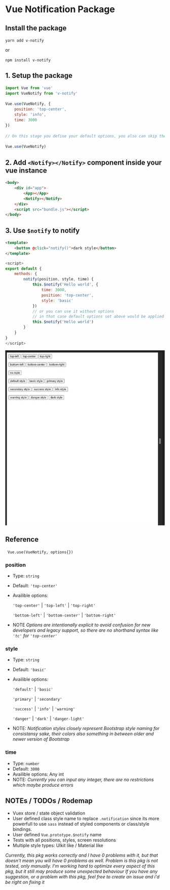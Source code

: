 # Vue Notification Package

## Install the package

`yarn add v-notify`

or

`npm install v-notify`

## 1. Setup the package
```javascript
import Vue from 'vue'
import VueNotify from 'v-notify'

Vue.use(VueNotify, {
    position: 'top-center',
    style: 'info',
    time: 3000
})

// On this stage you define your default options, you also can skip them

Vue.use(VueNotify)
```

## 2. Add `<Notify></Notify>` component inside your vue instance
```html
<body>
    <div id="app">
        <App></App>
        <Notify></Notify>
    </div>
    <script src="bundle.js"></script>
</body>
```
## 3. Use `$notify` to notify
```html
<template>
    <button @click="notify()">dark style</button>
</template>
```

```js
<script>
export default {
    methods: {
        notify(position, style, time) {
            this.$notify('Hello world', {
                time: 3000,
                position: 'top-center',
                style: 'basic'
            })
            // or you can use it without options
            // in that case default options set above would be applied
            this.$notify('Hello world')
        }
    }
}
</script>
```

<!--
## 4. Optionally you can use it inside your vuex store

### Setup
```js
import VueNotify, { NotificationVuexPlugin } from './../src/index.js'

Vue.use(VueNotify)

const store = new Vuex.Store({
    plugins: [NotificationVuexPlugin],
    actions: {
        callNotifyFromVuex() {
            // this method REQUIRES plugin
            this.$notify('notification sent from store prototype function')
        },
        callNotifyFromVuex() {
            // this method DOES NOT REQUIRE plugin as it calls using vue instance
            this._vm.$notify('notification from store')
        }
    }
})

new Vue({
    store,
    el: '#app',
    components: {
        App
    }
})
```
-->

![Example gif](https://github.com/ColtHands/Vue-Notification/blob/master/example/styles.gif?raw=true)

## Reference

` Vue.use(VueNotify, options{})`

### **position**
* Type: `string`
* Default: `'top-center'`
* Availible options:

    `'top-center'` | `'top-left'` | `'top-right'`

    `'bottom-left'` | `'bottom-center'` | `'bottom-right'`
* NOTE _Options are intentionally explicit to avoid confusion for new developers and legacy support, so there are no shorthand syntax like `'tc'` for `'top-center'`_

### **style**
* Type: `string`
* Default: `'basic'`
* Availible options:

    `'default'` | `'basic'`
    
    `'primary'` | `'secondary'`

    `'success'` | `'info'` | `'warning'`

     `'danger'` | `'dark'` | `'danger-light'`
* NOTE: _Notification styles closely represent Bootstrap style naming for consistansy sake, their colors also something in between older and newer version of Bootstrap_

### **time**
* Type: `number`
* Default: `3000`
* Availible options: Any int
* NOTE: _Currently you can input any integer, there are no restrictions which maybe produce errors_

## NOTEs / TODOs / Rodemap
* Vuex store / state object validation
* User defined class style name to replace `.notification` since its more powerfull to use `sass` instead of styled components or class/style bindings.
* User defined `Vue.prototype.$notify` name
* Tests with all positions, styles, screen resolutions
* Multiple style types: UIkit like / Material like

_Currently, this pkg works correctly and I have 0 problems with it, but that doesn't mean you will have 0 problems as well._
_Problem is this pkg is not tested, only manually._
_I'm working hard to optimize every aspect of this pkg, but it still may produce some unexpected behaviour_
_If you have any suggestion, or a problem with this pkg, feel free to create an issue and i'd be right on fixing it_